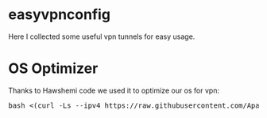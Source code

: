 # easyvpnconfig
Here I collected some useful vpn tunnels for easy usage.

# OS Optimizer
Thanks to Hawshemi code we used it to optimize our os for vpn:
<pre>
bash <(curl -Ls --ipv4 https://raw.githubusercontent.com/ApadanaDeveloper/easyvpnconfig/main/optimizer.sh)
</pre>
